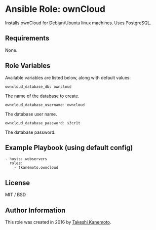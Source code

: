 # Ansible Role: ownCloud

Installs ownCloud for Debian/Ubuntu linux machines. Uses PostgreSQL.

## Requirements

None.

## Role Variables

Available variables are listed below, along with default values:

    owncloud_database_db: owncloud

The name of the database to create.

    owncloud_database_username: owncloud

The database user name.

    owncloud_database_password: s3cr1t

The database password.

## Example Playbook (using default config)

    - hosts: webservers
      roles:
        - tkanemoto.owncloud

## License

MIT / BSD

## Author Information

This role was created in 2016 by [Takeshi Kanemoto](https://tkanemoto.com/).